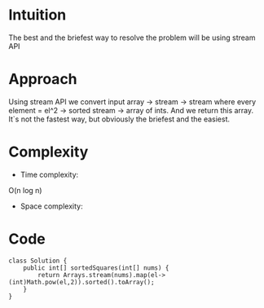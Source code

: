 # Intuition
<!-- Describe your first thoughts on how to solve this problem. -->
The best and the briefest way to resolve the problem will be using stream API
# Approach
<!-- Describe your approach to solving the problem. -->
Using stream API we convert input array -> stream -> stream where every element = el^2 -> sorted stream -> array of ints. And we return this array. It`s not the fastest way, but obviously the briefest and the easiest. 
# Complexity
- Time complexity:
<!-- Add your time complexity here, e.g. $$O(n)$$ -->
O(n log n)
- Space complexity:
<!-- Add your space complexity here, e.g. $$O(n)$$ -->

# Code
```
class Solution {
    public int[] sortedSquares(int[] nums) {
        return Arrays.stream(nums).map(el->(int)Math.pow(el,2)).sorted().toArray();
    }
}
```